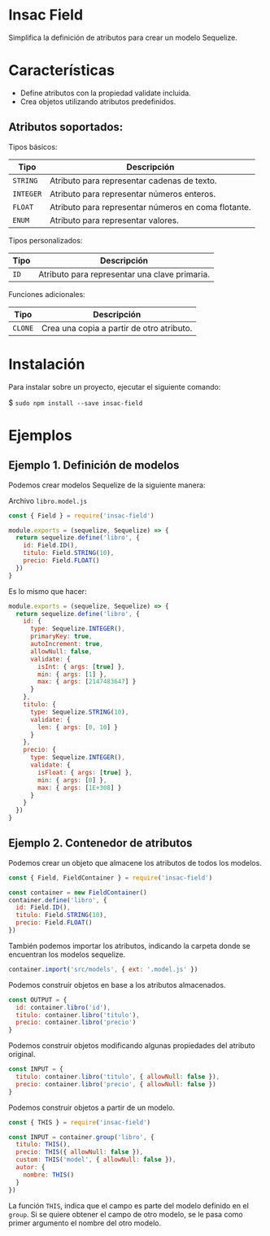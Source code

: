 # Insac Field

Simplifica la definición de atributos para crear un modelo Sequelize.

# Características

- Define atributos con la propiedad validate incluida.
- Crea objetos utilizando atributos predefinidos.

## Atributos soportados:

Tipos básicos:

| Tipo       | Descripción                                                             |
|------------|-------------------------------------------------------------------------|
| `STRING`   | Atributo para representar cadenas de texto.                             |
| `INTEGER`  | Atributo para representar números enteros.                              |
| `FLOAT`    | Atributo para representar números en coma flotante.                     |
| `ENUM`     | Atributo para representar valores.                                      |

Tipos personalizados:

| Tipo       | Descripción                                                             |
|------------|-------------------------------------------------------------------------|
| `ID`       | Atributo para representar una clave primaria.                           |

Funciones adicionales:

| Tipo       | Descripción                                                             |
|------------|-------------------------------------------------------------------------|
| `CLONE`    | Crea una copia a partir de otro atributo.                               |

# Instalación

Para instalar sobre un proyecto, ejecutar el siguiente comando:

$ `sudo npm install --save insac-field`

# Ejemplos
## Ejemplo 1. Definición de modelos

Podemos crear modelos Sequelize de la siguiente manera:

Archivo `libro.model.js`
``` js
const { Field } = require('insac-field')

module.exports = (sequelize, Sequelize) => {
  return sequelize.define('libro', {
    id: Field.ID(),
    titulo: Field.STRING(10),
    precio: Field.FLOAT()
  })
}
```

Es lo mismo que hacer:
``` js
module.exports = (sequelize, Sequelize) => {
  return sequelize.define('libro', {
    id: {
      type: Sequelize.INTEGER(),
      primaryKey: true,
      autoIncrement: true,
      allowNull: false,
      validate: {
        isInt: { args: [true] },
        min: { args: [1] },
        max: { args: [2147483647] }
      }
    },
    titulo: {
      type: Sequelize.STRING(10),
      validate: {
        len: { args: [0, 10] }
      }
    },
    precio: {
      type: Sequelize.INTEGER(),
      validate: {
        isFloat: { args: [true] },
        min: { args: [0] },
        max: { args: [1E+308] }
      }
    }
  })
}
```

## Ejemplo 2. Contenedor de atributos

Podemos crear un objeto que almacene los atributos de todos los modelos.
``` js
const { Field, FieldContainer } = require('insac-field')

const container = new FieldContainer()
container.define('libro', {
  id: Field.ID(),
  titulo: Field.STRING(10),
  precio: Field.FLOAT()
})
```

También podemos importar los atributos, indicando la carpeta donde se encuentran los modelos sequelize.
``` js
container.import('src/models', { ext: '.model.js' })
```

Podemos construir objetos en base a los atributos almacenados.
``` js
const OUTPUT = {
  id: container.libro('id'),
  titulo: container.libro('titulo'),
  precio: container.libro('precio')
}
```

Podemos construir objetos modificando algunas propiedades del atributo original.
``` js
const INPUT = {
  titulo: container.libro('titulo', { allowNull: false }),
  precio: container.libro('precio', { allowNull: false })
}
```

Podemos construir objetos a partir de un modelo.
``` js
const { THIS } = require('insac-field')

const INPUT = container.group('libro', {
  titulo: THIS(),
  precio: THIS({ allowNull: false }),
  custom: THIS('model', { allowNull: false }),
  autor: {
    nombre: THIS()
  }
})
```
La función `THIS`, indica que el campo es parte del modelo definido en el `group`.
Si se quiere obtener el campo de otro modelo, se le pasa como primer argumento el nombre del otro modelo.
